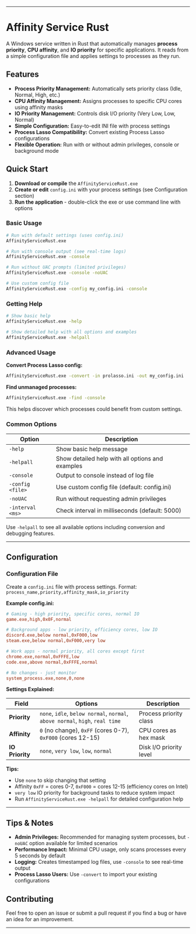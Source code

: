 
----

# Affinity Service Rust

A Windows service written in Rust that automatically manages **process priority**, **CPU affinity**, and **IO priority** for specific applications. It reads from a simple configuration file and applies settings to processes as they run.

## Features

  * **Process Priority Management:** Automatically sets priority class (Idle, Normal, High, etc.)
  * **CPU Affinity Management:** Assigns processes to specific CPU cores using affinity masks
  * **IO Priority Management:** Controls disk I/O priority (Very Low, Low, Normal)
  * **Simple Configuration:** Easy-to-edit INI file with process settings
  * **Process Lasso Compatibility:** Convert existing Process Lasso configurations
  * **Flexible Operation:** Run with or without admin privileges, console or background mode

## Quick Start

1. **Download or compile** the `AffinityServiceRust.exe`
2. **Create or edit** `config.ini` with your process settings (see Configuration section)
3. **Run the application** - double-click the exe or use command line with options

### Basic Usage

```bash
# Run with default settings (uses config.ini)
AffinityServiceRust.exe

# Run with console output (see real-time logs)
AffinityServiceRust.exe -console

# Run without UAC prompts (limited privileges)
AffinityServiceRust.exe -console -noUAC

# Use custom config file
AffinityServiceRust.exe -config my_config.ini -console
```

### Getting Help

```bash
# Show basic help
AffinityServiceRust.exe -help

# Show detailed help with all options and examples
AffinityServiceRust.exe -helpall
```

### Advanced Usage

**Convert Process Lasso config:**
```bash
AffinityServiceRust.exe -convert -in prolasso.ini -out my_config.ini
```

**Find unmanaged processes:**
```bash
AffinityServiceRust.exe -find -console
```
This helps discover which processes could benefit from custom settings.

### Common Options

| Option | Description |
|--------|-------------|
| `-help` | Show basic help message |
| `-helpall` | Show detailed help with all options and examples |
| `-console` | Output to console instead of log file |
| `-config <file>` | Use custom config file (default: config.ini) |
| `-noUAC` | Run without requesting admin privileges |
| `-interval <ms>` | Check interval in milliseconds (default: 5000) |

Use `-helpall` to see all available options including conversion and debugging features.

---

## Configuration

### Configuration File

Create a `config.ini` file with process settings. Format: `process_name,priority,affinity_mask,io_priority`

**Example config.ini:**
```ini
# Gaming - high priority, specific cores, normal IO
game.exe,high,0x0F,normal

# Background apps - low priority, efficiency cores, low IO  
discord.exe,below normal,0xF000,low
steam.exe,below normal,0xF000,very low

# Work apps - normal priority, all cores except first
chrome.exe,normal,0xFFFE,low
code.exe,above normal,0xFFFE,normal

# No changes - just monitor
system_process.exe,none,0,none
```

**Settings Explained:**

| Field | Options | Description |
|-------|---------|-------------|
| **Priority** | `none`, `idle`, `below normal`, `normal`, `above normal`, `high`, `real time` | Process priority class |
| **Affinity** | `0` (no change), `0xFF` (cores 0-7), `0xF000` (cores 12-15) | CPU cores as hex mask |
| **IO Priority** | `none`, `very low`, `low`, `normal` | Disk I/O priority level |

**Tips:**
- Use `none` to skip changing that setting
- Affinity `0xFF` = cores 0-7, `0xF000` = cores 12-15 (efficiency cores on Intel)
- `very low` IO priority for background tasks to reduce system impact
- Run `AffinityServiceRust.exe -helpall` for detailed configuration help

---

## Tips & Notes

- **Admin Privileges:** Recommended for managing system processes, but `-noUAC` option available for limited scenarios
- **Performance Impact:** Minimal CPU usage, only scans processes every 5 seconds by default
- **Logging:** Creates timestamped log files, use `-console` to see real-time output
- **Process Lasso Users:** Use `-convert` to import your existing configurations

## Contributing

Feel free to open an issue or submit a pull request if you find a bug or have an idea for an improvement.

---
